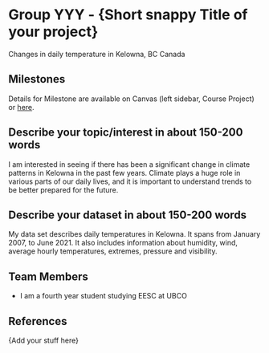 # Group YYY - {Short snappy Title of your project}

Changes in daily temperature in Kelowna, BC Canada

## Milestones

Details for Milestone are available on Canvas (left sidebar, Course Project) or [here](https://firas.moosvi.com/courses/data301/project/milestone01.html).

## Describe your topic/interest in about 150-200 words

I am interested in seeing if there has been a significant change in climate patterns in Kelowna in the past few years. 
Climate plays a huge role in various parts of our daily lives, and it is important to understand trends to be better prepared for the future.


## Describe your dataset in about 150-200 words

My data set describes daily temperatures in Kelowna. It spans from January 2007, to June 2021.
It also includes information about humidity, wind, average hourly temperatures, extremes, pressure and visibility.

## Team Members

- I am a fourth year student studying EESC at UBCO

## References

{Add your stuff here}
